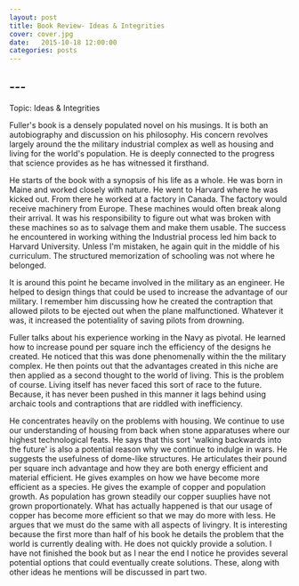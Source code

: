 ```yaml
---
layout: post
title: Book Review- Ideas & Integrities 
cover: cover.jpg
date:   2015-10-18 12:00:00
categories: posts
---
```


## --- 
Topic: Ideas & Integrities

Fuller's book is a densely populated novel on his musings. It is both an autobiography and discussion on his philosophy. His concern revolves largely around the the military industrial complex as well as housing and living for the world's population. He is deeply connected to the progress that science provides as he has witnessed it firsthand.

He starts of the book with a synopsis of his life as a whole. He was born in Maine and worked closely with nature. He went to Harvard where he was kicked out. From there he worked at a factory in Canada. The factory would receive machinery from Europe. These machines would often break along their arrival. It was his responsibility to figure out what was broken with these machines so as to salvage them and make them usable. The success he encountered in working withing the Industrial process led him back to Harvard University. Unless I'm mistaken, he again quit in the middle of his curriculum. The structured memorization of schooling was not where he belonged.

It is around this point he became involved in the military as an engineer. He helped to design things that could be used to increase the advantage of our military. I remember him discussing how he created the contraption that allowed pilots to be ejected out when the plane malfunctioned. Whatever it was, it increased the potentiality of saving pilots from drowning.

Fuller talks about his experience working in the Navy as pivotal. He learned how to increase pound per square inch the efficiency of the designs he created. He noticed that this was done phenomenally within the the military complex. He then points out that the advantages created in this niche are then applied as a second thought to the world of living. This is the problem of course. Living itself has never faced this sort of race to the future. Because, it has never been pushed in this manner it lags behind using archaic tools and contraptions that are riddled with inefficiency.

He concentrates heavily on the problems with housing. We continue to use our understanding of housing from back when stone apparatuses where our highest technological feats. He says that this sort 'walking backwards into the future' is also a potential reason why we continue to indulge in wars. He suggests the usefulness of dome-like structures. He articulates their pound per square inch advantage and how they are both energy efficient and material efficient. He gives examples on how we have become more efficient as a species. He gives the example of copper and population growth. As population has grown steadily our copper suuplies have not grown proportionately. What has actually happened is that our usage of copper has become more efficient so that we may do more with less. He argues that we must do the same with all aspects of livingry. It is interesting because the first more than half of his book he details the problem that the world is currently dealing with. He does not quickly provide a solution. I have not finished the book but as I near the end I notice he provides several potential options that could eventually create solutions. These, along with other ideas he mentions will be discussed in part two.



